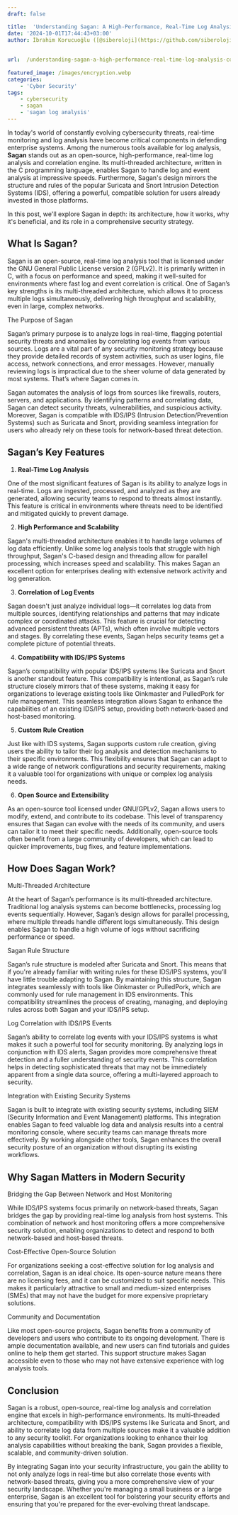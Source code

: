 ```yaml
---
draft: false

title:  'Understanding Sagan: A High-Performance, Real-Time Log Analysis &amp; Correlation Engine'
date: '2024-10-01T17:44:43+03:00'
author: İbrahim Korucuoğlu ([@siberoloji](https://github.com/siberoloji))
 
 
url:  /understanding-sagan-a-high-performance-real-time-log-analysis-correlation-engine/
 
featured_image: /images/encryption.webp
categories:
    - 'Cyber Security'
tags:
    - cybersecurity
    - sagan
    - 'sagan log analysis'
---
```



In today's world of constantly evolving cybersecurity threats, real-time monitoring and log analysis have become critical components in defending enterprise systems. Among the numerous tools available for log analysis, **Sagan** stands out as an open-source, high-performance, real-time log analysis and correlation engine. Its multi-threaded architecture, written in the C programming language, enables Sagan to handle log and event analysis at impressive speeds. Furthermore, Sagan's design mirrors the structure and rules of the popular Suricata and Snort Intrusion Detection Systems (IDS), offering a powerful, compatible solution for users already invested in those platforms.



In this post, we'll explore Sagan in depth: its architecture, how it works, why it's beneficial, and its role in a comprehensive security strategy.



## What Is Sagan?



Sagan is an open-source, real-time log analysis tool that is licensed under the GNU General Public License version 2 (GPLv2). It is primarily written in C, with a focus on performance and speed, making it well-suited for environments where fast log and event correlation is critical. One of Sagan’s key strengths is its multi-threaded architecture, which allows it to process multiple logs simultaneously, delivering high throughput and scalability, even in large, complex networks.



The Purpose of Sagan



Sagan’s primary purpose is to analyze logs in real-time, flagging potential security threats and anomalies by correlating log events from various sources. Logs are a vital part of any security monitoring strategy because they provide detailed records of system activities, such as user logins, file access, network connections, and error messages. However, manually reviewing logs is impractical due to the sheer volume of data generated by most systems. That’s where Sagan comes in.



Sagan automates the analysis of logs from sources like firewalls, routers, servers, and applications. By identifying patterns and correlating data, Sagan can detect security threats, vulnerabilities, and suspicious activity. Moreover, Sagan is compatible with IDS/IPS (Intrusion Detection/Prevention Systems) such as Suricata and Snort, providing seamless integration for users who already rely on these tools for network-based threat detection.



## Sagan’s Key Features



1. **Real-Time Log Analysis**



One of the most significant features of Sagan is its ability to analyze logs in real-time. Logs are ingested, processed, and analyzed as they are generated, allowing security teams to respond to threats almost instantly. This feature is critical in environments where threats need to be identified and mitigated quickly to prevent damage.



2. **High Performance and Scalability**



Sagan's multi-threaded architecture enables it to handle large volumes of log data efficiently. Unlike some log analysis tools that struggle with high throughput, Sagan's C-based design and threading allow for parallel processing, which increases speed and scalability. This makes Sagan an excellent option for enterprises dealing with extensive network activity and log generation.



3. **Correlation of Log Events**



Sagan doesn't just analyze individual logs—it correlates log data from multiple sources, identifying relationships and patterns that may indicate complex or coordinated attacks. This feature is crucial for detecting advanced persistent threats (APTs), which often involve multiple vectors and stages. By correlating these events, Sagan helps security teams get a complete picture of potential threats.



4. **Compatibility with IDS/IPS Systems**



Sagan’s compatibility with popular IDS/IPS systems like Suricata and Snort is another standout feature. This compatibility is intentional, as Sagan’s rule structure closely mirrors that of these systems, making it easy for organizations to leverage existing tools like Oinkmaster and PulledPork for rule management. This seamless integration allows Sagan to enhance the capabilities of an existing IDS/IPS setup, providing both network-based and host-based monitoring.



5. **Custom Rule Creation**



Just like with IDS systems, Sagan supports custom rule creation, giving users the ability to tailor their log analysis and detection mechanisms to their specific environments. This flexibility ensures that Sagan can adapt to a wide range of network configurations and security requirements, making it a valuable tool for organizations with unique or complex log analysis needs.



6. **Open Source and Extensibility**



As an open-source tool licensed under GNU/GPLv2, Sagan allows users to modify, extend, and contribute to its codebase. This level of transparency ensures that Sagan can evolve with the needs of its community, and users can tailor it to meet their specific needs. Additionally, open-source tools often benefit from a large community of developers, which can lead to quicker improvements, bug fixes, and feature implementations.



## How Does Sagan Work?



Multi-Threaded Architecture



At the heart of Sagan’s performance is its multi-threaded architecture. Traditional log analysis systems can become bottlenecks, processing log events sequentially. However, Sagan’s design allows for parallel processing, where multiple threads handle different logs simultaneously. This design enables Sagan to handle a high volume of logs without sacrificing performance or speed.



Sagan Rule Structure



Sagan’s rule structure is modeled after Suricata and Snort. This means that if you're already familiar with writing rules for these IDS/IPS systems, you’ll have little trouble adapting to Sagan. By maintaining this structure, Sagan integrates seamlessly with tools like Oinkmaster or PulledPork, which are commonly used for rule management in IDS environments. This compatibility streamlines the process of creating, managing, and deploying rules across both Sagan and your IDS/IPS setup.



Log Correlation with IDS/IPS Events



Sagan’s ability to correlate log events with your IDS/IPS systems is what makes it such a powerful tool for security monitoring. By analyzing logs in conjunction with IDS alerts, Sagan provides more comprehensive threat detection and a fuller understanding of security events. This correlation helps in detecting sophisticated threats that may not be immediately apparent from a single data source, offering a multi-layered approach to security.



Integration with Existing Security Systems



Sagan is built to integrate with existing security systems, including SIEM (Security Information and Event Management) platforms. This integration enables Sagan to feed valuable log data and analysis results into a central monitoring console, where security teams can manage threats more effectively. By working alongside other tools, Sagan enhances the overall security posture of an organization without disrupting its existing workflows.



## Why Sagan Matters in Modern Security



Bridging the Gap Between Network and Host Monitoring



While IDS/IPS systems focus primarily on network-based threats, Sagan bridges the gap by providing real-time log analysis from host systems. This combination of network and host monitoring offers a more comprehensive security solution, enabling organizations to detect and respond to both network-based and host-based threats.



Cost-Effective Open-Source Solution



For organizations seeking a cost-effective solution for log analysis and correlation, Sagan is an ideal choice. Its open-source nature means there are no licensing fees, and it can be customized to suit specific needs. This makes it particularly attractive to small and medium-sized enterprises (SMEs) that may not have the budget for more expensive proprietary solutions.



Community and Documentation



Like most open-source projects, Sagan benefits from a community of developers and users who contribute to its ongoing development. There is ample documentation available, and new users can find tutorials and guides online to help them get started. This support structure makes Sagan accessible even to those who may not have extensive experience with log analysis tools.



## Conclusion



Sagan is a robust, open-source, real-time log analysis and correlation engine that excels in high-performance environments. Its multi-threaded architecture, compatibility with IDS/IPS systems like Suricata and Snort, and ability to correlate log data from multiple sources make it a valuable addition to any security toolkit. For organizations looking to enhance their log analysis capabilities without breaking the bank, Sagan provides a flexible, scalable, and community-driven solution.



By integrating Sagan into your security infrastructure, you gain the ability to not only analyze logs in real-time but also correlate those events with network-based threats, giving you a more comprehensive view of your security landscape. Whether you're managing a small business or a large enterprise, Sagan is an excellent tool for bolstering your security efforts and ensuring that you're prepared for the ever-evolving threat landscape.
